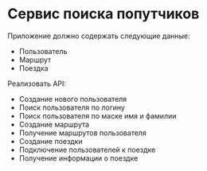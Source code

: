 # Сервис поиска попутчиков

Приложение должно содержать следующие данные:

* Пользователь
* Маршрут
* Поездка

Реализовать API:

* Создание нового пользователя
* Поиск пользователя по логину
* Поиск пользователя по маске имя и фамилии
* Создание маршрута
* Получение маршрутов пользователя
* Создание поездки
* Подключение пользователей к поездке
* Получение информации о поездке